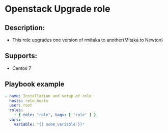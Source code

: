 # Openstack Upgrade role

## Description:
 - This role upgrades one version of rmitaka to another(Mitaka to Newton)

## Supports:
 - Centos 7

## Playbook example

```yaml
- name: Installation and setup of role
  hosts: role_hosts
  user: root
  roles:
    - { role: "role", tags: [ "role" ] }
  vars:
    variable: "{{ some_variable }}"

```
